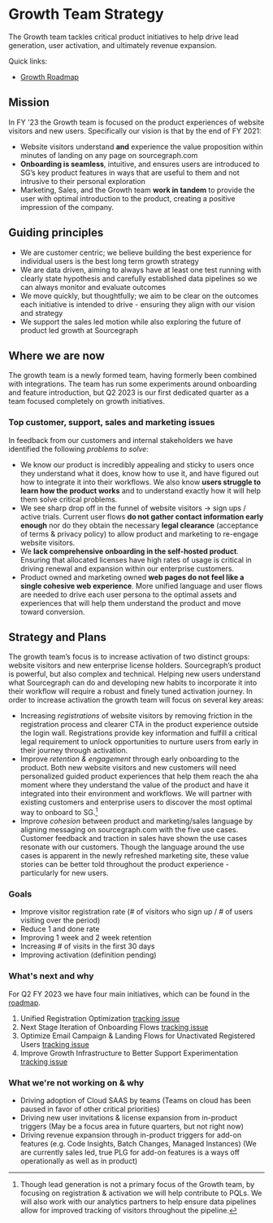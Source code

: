 # Growth Team Strategy

The Growth team tackles critical product initiatives to help drive lead generation, user activation, and ultimately revenue expansion.

Quick links:

- [Growth Roadmap](https://github.com/orgs/sourcegraph/projects/253/views/4)

## Mission

In FY '23 the Growth team is focused on the product experiences of website visitors and new users. Specifically our vision is that by the end of FY 2021:

- Website visitors understand **and** experience the value proposition within minutes of landing on any page on sourcegraph.com
- **Onboarding is seamless**, intuitive, and ensures users are introduced to SG’s key product features in ways that are useful to them and not intrusive to their personal exploration
- Marketing, Sales, and the Growth team **work in tandem** to provide the user with optimal introduction to the product, creating a positive impression of the company.

## Guiding principles

- We are customer centric; we believe building the best experience for individual users is the best long term growth strategy
- We are data driven, aiming to always have at least one test running with clearly state hypothesis and carefully established data pipelines so we can always monitor and evaluate outcomes
- We move quickly, but thoughtfully; we aim to be clear on the outcomes each initiative is intended to drive - ensuring they align with our vision and strategy
- We support the sales led motion while also exploring the future of product led growth at Sourcegraph

## Where we are now

The growth team is a newly formed team, having formerly been combined with integrations. The team has run some experiments around onboarding and feature introduction, but Q2 2023 is our first dedicated quarter as a team focused completely on growth initiatives.

### Top customer, support, sales and marketing issues

In feedback from our customers and internal stakeholders we have identified the following _problems to solve_:

- We know our product is incredibly appealing and sticky to users once they understand what it does, know how to use it, and have figured out how to integrate it into their workflows. We also know **users struggle to learn how the product works** and to understand exactly how it will help them solve critical problems.
- We see sharp drop off in the funnel of website visitors -> sign ups / active trials. Current user flows **do not gather contact information early enough** nor do they obtain the necessary **legal clearance** (acceptance of terms & privacy policy) to allow product and marketing to re-engage website visitors.
- We **lack comprehensive onboarding in the self-hosted product**. Ensuring that allocated licenses have high rates of usage is critical in driving renewal and expansion within our enterprise customers.
- Product owned and marketing owned **web pages do not feel like a single cohesive web experience**. More unified language and user flows are needed to drive each user persona to the optimal assets and experiences that will help them understand the product and move toward conversion.

## Strategy and Plans

The growth team’s focus is to increase activation of two distinct groups: website visitors and new enterprise license holders. Sourcegraph’s product is powerful, but also complex and technical. Helping new users understand what Sourcegraph can do and developing new habits to incorporate it into their workflow will require a robust and finely tuned activation journey. In order to increase activation the growth team will focus on several key areas:

- Increasing _registrations_ of website visitors by removing friction in the registration process and clearer CTA in the product experience outside the login wall. Registrations provide key information and fulfill a critical legal requirement to unlock opportunities to nurture users from early in their journey through activation.
- Improve _retention & engagement_ through early onboarding to the product. Both new website visitors and new customers will need personalized guided product experiences that help them reach the aha moment where they understand the value of the product and have it integrated into their environment and workflows. We will partner with existing customers and enterprise users to discover the most optimal way to onboard to SG.[^1]
- Improve _cohesion_ between product and marketing/sales language by aligning messaging on sourcegraph.com with the five use cases. Customer feedback and traction in sales have shown the use cases resonate with our customers. Though the language around the use cases is apparent in the newly refreshed marketing site, these value stories can be better told throughout the product experience - particularly for new users.

### Goals

- Improve visitor registration rate (# of visitors who sign up / # of users visiting over the period)
- Reduce 1 and done rate
- Improving 1 week and 2 week retention
- Increasing # of visits in the first 30 days
- Improving activation (definition pending)

### What's next and why

For Q2 FY 2023 we have four main initiatives, which can be found in the [roadmap](https://github.com/orgs/sourcegraph/projects/253/views/4).

1. Unified Registration Optimization [tracking issue](https://github.com/sourcegraph/sourcegraph/issues/31594)
2. Next Stage Iteration of Onboarding Flows [tracking issue](https://github.com/sourcegraph/sourcegraph/issues/34932)
3. Optimize Email Campaign & Landing Flows for Unactivated Registered Users [tracking issue](https://github.com/sourcegraph/sourcegraph/issues/35055)
4. Improve Growth Infrastructure to Better Support Experimentation [tracking issue](https://github.com/sourcegraph/sourcegraph/issues/31462)

### What we're not working on & why

- Driving adoption of Cloud SAAS by teams (Teams on cloud has been paused in favor of other critical priorities)
- Driving new user invitations & license expansion from in-product triggers (May be a focus area in future quarters, but not right now)
- Driving revenue expansion through in-product triggers for add-on features (e.g. Code Insights, Batch Changes, Managed Instances) (We are currently sales led, true PLG for add-on features is a ways off operationally as well as in product)

[^1]: Though lead generation is not a primary focus of the Growth team, by focusing on registration & activation we will help contribute to PQLs. We will also work with our analytics partners to help ensure data pipelines allow for improved tracking of visitors throughout the pipeline.
